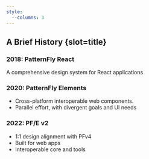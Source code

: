 ```yaml
---
style:
  --columns: 3
---
```

## A Brief History {slot=title}

<div>

  ### 2018: PatternFly React
  A comprehensive design system for React applications

</div> <div>

  ### 2020: PatternFly Elements
  - Cross-platform interoperable web components.
  - Parallel effort, with divergent goals and UI needs

</div> <div>

  ### 2022: PF/E v2
  - 1:1 design alignment with PFv4
  - Built for web apps
  - Interoperable core and tools

</div>

